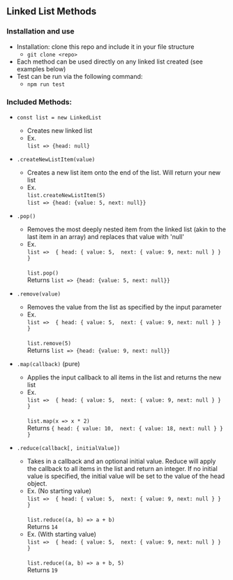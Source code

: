 ## Linked List Methods

### Installation and use
- Installation: clone this repo and include it in your file structure
    - `git clone <repo>`
- Each method can be used directly on any linked list created (see examples below)
- Test can be run via the following command:
    - `npm run test`

### Included Methods:
- `const list = new LinkedList`
    - Creates new linked list
    - Ex. <br/>`list => {head: null}`
    
- `.createNewListItem(value)`
    - Creates a new list item onto the end of the list. Will return your new list
    - Ex. <br/>`list.createNewListItem(5)`<br/>`list => {head: {value: 5, next: null}}`

- `.pop()`
    - Removes the most deeply nested item from the linked list (akin to the last item in an array) and replaces that value with 'null'
    - Ex. <br/>`list => 
    { head: {
        value: 5, 
        next: { value: 9, next: null } } }`<br/>
    <br/>`list.pop()`<br/>Returns `list => {head: {value: 5, next: null}}`
    
- `.remove(value)`
    - Removes the value from the list as specified by the input parameter
    - Ex. <br/>`list => 
    { head: {
        value: 5, 
        next: { value: 9, next: null } } }`<br/>
    <br/>`list.remove(5)`<br/>Returns `list => {head: {value: 9, next: null}}`

- `.map(callback)` (pure)
    - Applies the input callback to all items in the list and returns the new list
    - Ex. <br/>`list => 
    { head: {
        value: 5, 
        next: { value: 9, next: null } } }`<br/>
    <br/>`list.map(x => x * 2)`<br/>Returns `{ head: {
                                            value: 10, 
                                            next: { value: 18, next: null } } }`
                                            
- `.reduce(callback[, initialValue])`
    - Takes in a callback and an optional initial value. Reduce will apply the callback to all items in the list and return an integer. If no initial value is specified, the initial value will be set to the value of the head object.
    - Ex. (No starting value)<br/>`list => 
    { head: {
        value: 5, 
        next: { value: 9, next: null } } }`<br/>
    <br/>`list.reduce((a, b) => a + b)`<br/> Returns `14`
     - Ex. (With starting value)<br/>`list => 
     { head: {
         value: 5, 
         next: { value: 9, next: null } } }`<br/>
     <br/>`list.reduce((a, b) => a + b, 5)`<br/> Returns `19`

